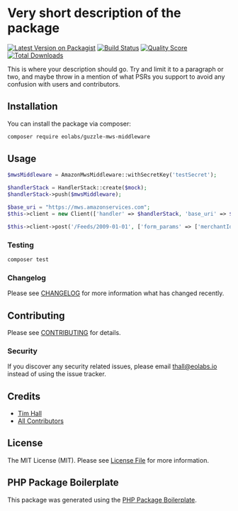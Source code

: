 # Very short description of the package

[![Latest Version on Packagist](https://img.shields.io/packagist/v/eolabs/guzzle-mws-middleware.svg?style=flat-square)](https://packagist.org/packages/eolabs/guzzle-mws-middleware)
[![Build Status](https://img.shields.io/travis/eolabs/guzzle-mws-middleware/master.svg?style=flat-square)](https://travis-ci.org/eolabs/guzzle-mws-middleware)
[![Quality Score](https://img.shields.io/scrutinizer/g/eolabs/guzzle-mws-middleware.svg?style=flat-square)](https://scrutinizer-ci.com/g/eolabs/guzzle-mws-middleware)
[![Total Downloads](https://img.shields.io/packagist/dt/eolabs/guzzle-mws-middleware.svg?style=flat-square)](https://packagist.org/packages/eolabs/guzzle-mws-middleware)

This is where your description should go. Try and limit it to a paragraph or two, and maybe throw in a mention of what PSRs you support to avoid any confusion with users and contributors.

## Installation

You can install the package via composer:

```bash
composer require eolabs/guzzle-mws-middleware
```

## Usage

``` php
$mwsMiddleware = AmazonMwsMiddleware::withSecretKey('testSecret');

$handlerStack = HandlerStack::create($mock);
$handlerStack->push($mwsMiddleware);

$base_uri = "https://mws.amazonservices.com";
$this->client = new Client(['handler' => $handlerStack, 'base_uri' => $base_uri]);

$this->client->post('/Feeds/2009-01-01', ['form_params' => ['merchantId' => '']]);
```

### Testing

``` bash
composer test
```

### Changelog

Please see [CHANGELOG](CHANGELOG.md) for more information what has changed recently.

## Contributing

Please see [CONTRIBUTING](CONTRIBUTING.md) for details.

### Security

If you discover any security related issues, please email thall@eolabs.io instead of using the issue tracker.

## Credits

- [Tim Hall](https://github.com/eolabs)
- [All Contributors](../../contributors)

## License

The MIT License (MIT). Please see [License File](LICENSE.md) for more information.

## PHP Package Boilerplate

This package was generated using the [PHP Package Boilerplate](https://laravelpackageboilerplate.com).